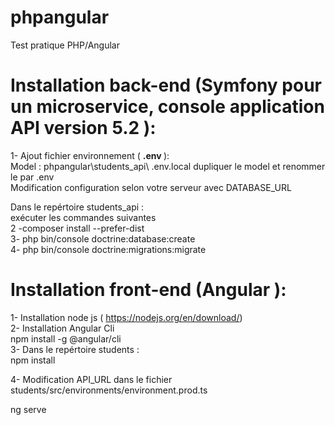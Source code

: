 # phpangular
Test pratique PHP/Angular <br/>

# Installation back-end (Symfony pour un microservice, console application API version  5.2 ):  <br/>
1- Ajout fichier environnement ( <b> .env </b> ):  <br/>
Model : phpangular\students_api\ .env.local
dupliquer le model et renommer le par .env <br/>
Modification configuration selon votre serveur avec DATABASE_URL <br/>

Dans le repértoire students_api :  <br/>
exécuter les commandes suivantes  <br/>
2 -composer install --prefer-dist  <br/>
3- php bin/console doctrine:database:create  <br/>
4- php bin/console doctrine:migrations:migrate <br/>

# Installation front-end (Angular ):  <br/>
1- Installation node js ( https://nodejs.org/en/download/) <br/>
2- Installation Angular Cli  <br/>
npm install -g @angular/cli <br/>
3- Dans le repértoire students :  <br/>
npm install 

4- Modification API_URL dans le fichier students/src/environments/environment.prod.ts <br/>

ng serve
